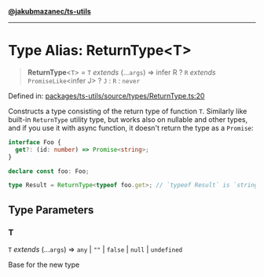 [**@jakubmazanec/ts-utils**](../README.md)

---

# Type Alias: ReturnType\<T\>

> **ReturnType**\<`T`\> = `T` _extends_ (...`args`) => infer R ? `R` _extends_ `PromiseLike`\<infer
> J\> ? `J` : `R` : `never`

Defined in:
[packages/ts-utils/source/types/ReturnType.ts:20](https://github.com/jakubmazanec/tools/blob/acfa246dbb1035f65efb7fa114167a3cbefca108/packages/ts-utils/source/types/ReturnType.ts#L20)

Constructs a type consisting of the return type of function `T`. Similarly like built-in
`ReturnType` utility type, but works also on nullable and other types, and if you use it with async
function, it doesn't return the type as a `Promise`:

```TypeScript
interface Foo {
  get?: (id: number) => Promise<string>;
}

declare const foo: Foo;

type Result = ReturnType<typeof foo.get>; // `typeof Result` is `string`
```

## Type Parameters

### T

`T` _extends_ (...`args`) => `any` \| `""` \| `false` \| `null` \| `undefined`

Base for the new type
